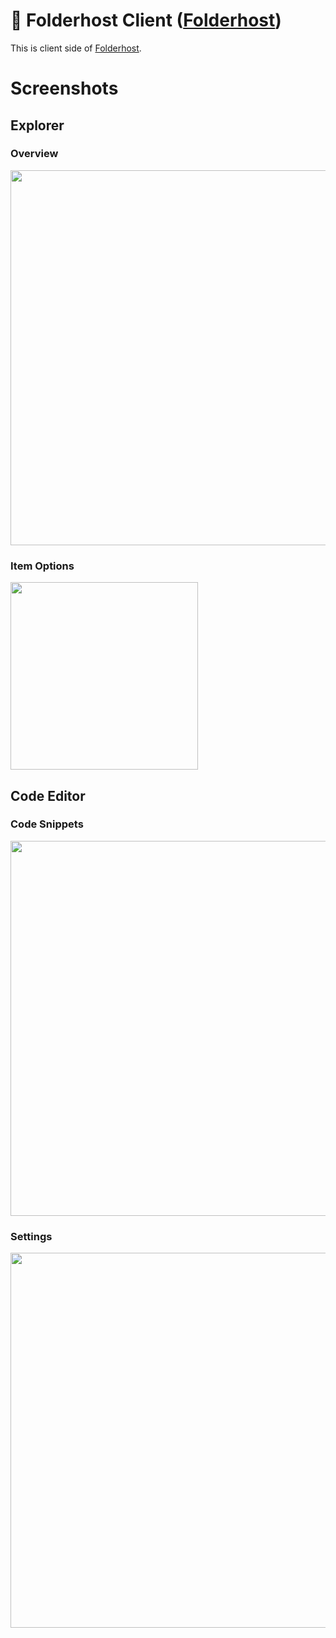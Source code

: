 # 📁 Folderhost Client ([Folderhost](https://github.com/MertJSX/folderhost))
This is client side of [Folderhost](https://github.com/MertJSX/folderhost).
# Screenshots
## Explorer

### Overview
<img src="https://github.com/user-attachments/assets/ea83ad68-ee5f-4d1c-84ff-98766fbb8794" width="600px">

### Item Options
<img src="https://github.com/user-attachments/assets/58fb2f1e-a935-4c26-8969-633c5a1a8c76" width="300px">

## Code Editor

### Code Snippets
<img src="https://github.com/user-attachments/assets/90f85111-8a47-4ea1-81f2-1cac5a0b43f0" width="600px">

### Settings
<img src="https://github.com/user-attachments/assets/3b539724-2eea-4986-a97e-3983c0120d38" width="600px">
